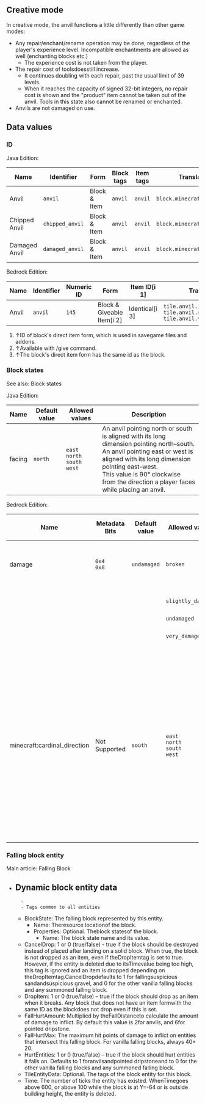 ## Creative mode
In creative mode, the anvil functions a little differently than other game modes:

- Any repair/enchant/rename operation may be done, regardless of the player's experience level. Incompatible enchantments are allowed as well (enchanting blocks etc.)
	- The experience cost is not taken from the player.
- The repair cost of toolsdoesstill increase.
	- It continues doubling with each repair, past the usual limit of 39 levels.
	- When it reaches the capacity of signed 32-bit integers, no repair cost is shown and the "product" item cannot be taken out of the anvil. Tools in this state also cannot be renamed or enchanted.
- Anvils are not damaged on use.

## Data values
### ID
Java Edition:

| Name          | Identifier      | Form         | Block tags | Item tags | Translation key                 |
|---------------|-----------------|--------------|------------|-----------|---------------------------------|
| Anvil         | `anvil`         | Block & Item | `anvil`    | `anvil`   | `block.minecraft.anvil`         |
| Chipped Anvil | `chipped_anvil` | Block & Item | `anvil`    | `anvil`   | `block.minecraft.chipped_anvil` |
| Damaged Anvil | `damaged_anvil` | Block & Item | `anvil`    | `anvil`   | `block.minecraft.damaged_anvil` |

Bedrock Edition:

| Name  | Identifier | Numeric ID | Form                       | Item ID[i 1]   | Translation key                                                                                  |
|-------|------------|------------|----------------------------|----------------|--------------------------------------------------------------------------------------------------|
| Anvil | `anvil`    | `145`      | Block & Giveable Item[i 2] | Identical[i 3] | `tile.anvil.intact.name`<br/>`tile.anvil.slightlyDamaged.name`<br/>`tile.anvil.veryDamaged.name` |

1. ↑ID of block's direct item form, which is used in savegame files and addons.
2. ↑Available with /give command.
3. ↑The block's direct item form has the same id as the block.

### Block states
See also: Block states

Java Edition:

| Name   | Default value | Allowed values                            | Description                                                                                                                                                                                                                                                                   |
|--------|---------------|-------------------------------------------|-------------------------------------------------------------------------------------------------------------------------------------------------------------------------------------------------------------------------------------------------------------------------------|
| facing | `north`       | `east`<br/>`north`<br/>`south`<br/>`west` | An anvil pointing north or south is aligned with its long dimension pointing north–south.<br/>An anvil pointing east or west is aligned with its long dimension pointing east–west.<br/>This value is 90° clockwise from the direction a player faces while placing an anvil. |

Bedrock Edition:

| Name                         | Metadata Bits   | Default value | Allowed values                            | Values forMetadata Bits | Description                                                                                                                                                                                                                                                                   |
|------------------------------|-----------------|---------------|-------------------------------------------|-------------------------|-------------------------------------------------------------------------------------------------------------------------------------------------------------------------------------------------------------------------------------------------------------------------------|
| damage                       | `0x4`<br/>`0x8` | `undamaged`   | `broken`                                  | `3`                     | Broken Anvil (inaccessible and unused, uses anvil base texture)                                                                                                                                                                                                               |
|                              |                 |               | `slightly_damaged`                        | `1`                     | Slightly Damaged Anvil.                                                                                                                                                                                                                                                       |
|                              |                 |               | `undamaged`                               | `0`                     | Anvil.                                                                                                                                                                                                                                                                        |
|                              |                 |               | `very_damaged`                            | `2`                     | Very Damaged Anvil.                                                                                                                                                                                                                                                           |
| minecraft:cardinal_direction | Not Supported   | `south`       | `east`<br/>`north`<br/>`south`<br/>`west` | `Unsupported`           | An anvil pointing north or south is aligned with its long dimension pointing north–south.<br/>An anvil pointing east or west is aligned with its long dimension pointing east–west.<br/>This value is 90° clockwise from the direction a player faces while placing an anvil. |



### Falling block entity
Main article: Falling Block
- Dynamic block entity data
	- 
		- 
		- Tags common to all entities
	- BlockState: The falling block represented by this entity.
		- Name: Theresource locationof the block.
		- Properties: Optional. Theblock statesof the block.
			- Name: The block state name and its value.
	- CancelDrop: 1 or 0 (true/false) - true if the block should be destroyed instead of placed after landing on a solid block. When true, the block is not dropped as an item, even if theDropItemtag is set to true. However, if the entity is deleted due to itsTimevalue being too high, this tag is ignored and an item is dropped depending on theDropItemtag.CancelDropdefaults to 1 for fallingsuspicious sandandsuspicious gravel, and 0 for the other vanilla falling blocks and any summoned falling block.
	- DropItem: 1 or 0 (true/false) – true if the block should drop as an item when it breaks. Any block that does not have an item formwith the same ID as the blockdoes not drop even if this is set.
	- FallHurtAmount: Multiplied by theFallDistanceto calculate the amount of damage to inflict. By default this value is 2for anvils, and 6for pointed dripstone.
	- FallHurtMax: The maximum hit points of damage to inflict on entities that intersect this falling block. For vanilla falling blocks, always 40× 20.
	- HurtEntities: 1 or 0 (true/false) – true if the block should hurt entities it falls on. Defaults to 1 foranvilsandpointed dripstoneand to 0 for the other vanilla falling blocks and any summoned falling block.
	- TileEntityData: Optional. The tags of the block entity for this block.
	- Time: The number of ticks the entity has existed. WhenTimegoes above 600, or above 100 while the block is at Y=-64 or is outside building height, the entity is deleted.


